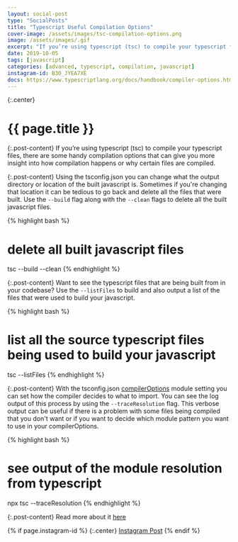 ```yaml
---
layout: social-post
type: "SocialPosts"
title: "Typescript Useful Compilation Options"
cover-image: /assets/images/tsc-compilation-options.png
image: /assets/images/.gif
excerpt: "If you’re using typescript (tsc) to compile your typescript files, there are some handy compilation options that can give you more insight into how compilation happens or why certain files are compiled."
date: 2019-10-05
tags: [javascript]
categories: [advanced, typescript, compilation, javascript]
instagram-id: B3O_JYEA7XE
docs: https://www.typescriptlang.org/docs/handbook/compiler-options.html
---
```

{:.center}
# {{ page.title }}

{:.post-content}
If you’re using typescript (tsc) to compile your typescript files, there are
some handy compilation options that can give you more insight into how compilation happens or why certain files are compiled.

{:.post-content}
Using the tsconfig.json you can change what the output directory or location
of the built javascript is. Sometimes if you're changing that location it can
be tedious to go back and delete all the files that were built. Use the `--build`
flag along with the `--clean` flags to delete all the built javascript files.

{% highlight bash %}
# delete all built javascript files
tsc --build --clean
{% endhighlight %}

{:.post-content}
Want to see the typescript files that are being built from in your codebase?
Use the `--listFiles` to build and also output a list of the files that were used
to build your javascript.

{% highlight bash %}
# list all the source typescript files being used to build your javascript
tsc --listFiles
{% endhighlight %}

{:.post-content}
With the tsconfig.json <a href="https://www.typescriptlang.org/docs/handbook/tsconfig-json.html" target="_blank">compilerOptions</a>
module setting you can set how the compiler decides to what to import. You can see
the log output of this process by using the `--traceResolution` flag. This verbose
output can be useful if there is a problem with some files being compiled that you
don't want or if you want to decide which module pattern you want to use in your
compilerOptions.

{% highlight bash %}
# see output of the module resolution from typescript
npx tsc --traceResolution
{% endhighlight %}

{:.post-content}
Read more about it <a href="{{page.docs}}" target="_blank">here</a>

{% if page.instagram-id %}
{:.center}
<a class="insta-link" href="https://www.instagram.com/p/{{page.instagram-id}}" target="_blank">Instagram Post</a>
{% endif %}
